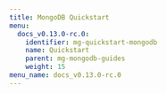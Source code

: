 ```yaml
---
title: MongoDB Quickstart
menu:
  docs_v0.13.0-rc.0:
    identifier: mg-quickstart-mongodb
    name: Quickstart
    parent: mg-mongodb-guides
    weight: 15
menu_name: docs_v0.13.0-rc.0
---
```

